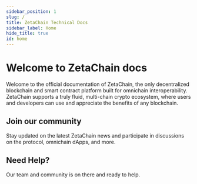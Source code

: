 ```yaml
---
sidebar_position: 1
slug: /
title: ZetaChain Technical Docs
sidebar_label: Home
hide_title: true
id: home
---
```


# Welcome to ZetaChain docs

Welcome to the official documentation of ZetaChain, the only decentralized
blockchain and smart contract platform built for omnichain interoperability.
ZetaChain supports a truly fluid, multi-chain crypto ecosystem, where users and
developers can use and appreciate the benefits of any blockchain.

<DocsHighlightBlockRack />

## Join our community

Stay updated on the latest ZetaChain news and participate in discussions on the
protocol, omnichain dApps, and more.

## Need Help?

Our team and community is on there and ready to help.
